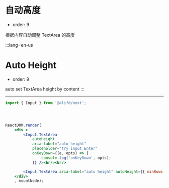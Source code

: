 # 自动高度

- order: 9

根据内容自动调整 TextArea 的高度

:::lang=en-us

# Auto Height

- order: 9

auto set TextArea height by content
:::

---

````jsx
import { Input } from '@alifd/next';




ReactDOM.render(
    <div >
        <Input.TextArea
            autoHeight
            aria-label="auto height"
            placeholder="try input Enter"
            onKeyDown={(e, opts) => {
                console.log('onKeyDown', opts);
            }} /><br/><br/>

        <Input.TextArea aria-label="auto height" autoHeight={{ minRows: 2, maxRows: 6 }} placeholder="try input Enter"/>
    </div>
    , mountNode);
````
